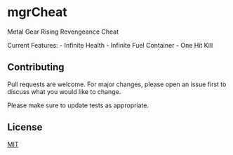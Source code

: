 # mgrCheat
Metal Gear Rising Revengeance Cheat

Current Features:
    - Infinite Health
    - Infinite Fuel Container
    - One Hit Kill
  
## Contributing
Pull requests are welcome. For major changes, please open an issue first to discuss what you would like to change.

Please make sure to update tests as appropriate.

## License
[MIT](https://choosealicense.com/licenses/mit/)
